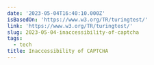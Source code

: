 ```yaml
---
date: '2023-05-04T16:40:10.000Z'
isBasedOn: 'https://www.w3.org/TR/turingtest/'
link: 'https://www.w3.org/TR/turingtest/'
slug: 2023-05-04-inaccessibility-of-captcha
tags:
  - tech
title: Inaccessibility of CAPTCHA
---
```


